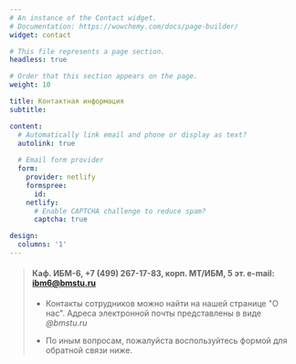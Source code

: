 ```yaml
---
# An instance of the Contact widget.
# Documentation: https://wowchemy.com/docs/page-builder/
widget: contact

# This file represents a page section.
headless: true

# Order that this section appears on the page.
weight: 10

title: Контактная информация
subtitle:

content:
  # Automatically link email and phone or display as text?
  autolink: true
  
  # Email form provider
  form:
    provider: netlify
    formspree:
      id:
    netlify:
      # Enable CAPTCHA challenge to reduce spam?
      captcha: true

design:
  columns: '1'
---
```


> #### Каф. ИБМ-6, +7 (499) 267-17-83, корп. МТ/ИБМ, 5 эт. e-mail: ibm6@bmstu.ru
>
> - Контакты сотрудников можно найти на нашей странице "О нас". Адреса электронной почты представлены в виде _@bmstu.ru_
> 
> - По иным вопросам, пожалуйста воспользуйтесь формой для обратной связи ниже.
